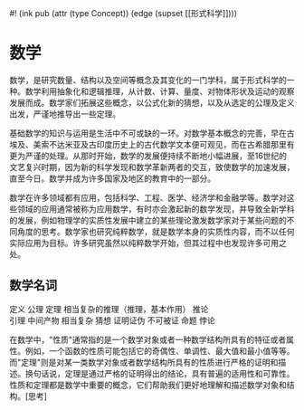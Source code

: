 #! (ink pub (attr (type Concept)) (edge (supset [[形式科学]])))

# 数学

数学，是研究数量、结构以及空间等概念及其变化的一门学科，属于形式科学的一种。数学利用抽象化和逻辑推理，从计数、计算、量度、对物体形状及运动的观察发展而成。数学家们拓展这些概念，以公式化新的猜想，以及从选定的公理及定义出发，严谨地推导出一些定理。

基础数学的知识与运用是生活中不可或缺的一环。对数学基本概念的完善，早在古埃及、美索不达米亚及古印度历史上的古代数学文本便可观见，而在古希腊那里有更为严谨的处理。从那时开始，数学的发展便持续不断地小幅进展，至16世纪的文艺复兴时期，因为新的科学发现和数学革新两者的交互，致使数学的加速发展，直至今日。数学并成为许多国家及地区的教育中的一部分。

数学在许多领域都有应用，包括科学、工程、医学、经济学和金融学等。数学对这些领域的应用通常被称为应用数学，有时亦会激起新的数学发现，并导致全新学科的发展，例如物理学的实质性发展中建立的某些理论激发数学家对于某些问题的不同角度的思考。数学家也研究纯粹数学，就是数学本身的实质性内容，而不以任何实际应用为目标。许多研究虽然以纯粹数学开始，但其过程中也发现许多可用之处。

## 数学名词

定义
公理
定理  相当复杂的推理（推理，基本作用）
推论  
引理  中间产物 相当复杂
猜想  证明证伪 不可被证
命题 
悖论  


在数学中，"性质"通常指的是一个数学对象或者一种数学结构所具有的特征或者属性。例如，一个函数的性质可能包括它的奇偶性、单调性、最大值和最小值等等。而"定理"则是对某一类数学对象或者数学结构所具有的性质进行严格的证明和描述。换句话说，定理是通过严格的证明得出的结论，具有普遍的适用性和可靠性。性质和定理都是数学中重要的概念，它们帮助我们更好地理解和描述数学对象和结构。[思考]